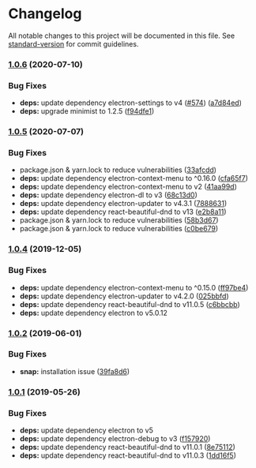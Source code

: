 # Changelog

All notable changes to this project will be documented in this file. See [standard-version](https://github.com/conventional-changelog/standard-version) for commit guidelines.

### [1.0.6](https://github.com/protonmail-desktop/application/compare/v1.0.5...v1.0.6) (2020-07-10)


### Bug Fixes

* **deps:** update dependency electron-settings to v4 ([#574](https://github.com/protonmail-desktop/application/issues/574)) ([a7d84ed](https://github.com/protonmail-desktop/application/commit/a7d84edcdf4959712b09bd5700551f3b95b130b9))
* **deps:** upgrade minimist to 1.2.5 ([f94dfe1](https://github.com/protonmail-desktop/application/commit/f94dfe1c3c4a6aaa1cea939a00830ff8fb6a6c19))

### [1.0.5](https://github.com/protonmail-desktop/application/compare/v1.0.4...v1.0.5) (2020-07-07)


### Bug Fixes

* package.json & yarn.lock to reduce vulnerabilities ([33afcdd](https://github.com/protonmail-desktop/application/commit/33afcdd756654e434dd0ab460cf3907420730546))
* **deps:** update dependency electron-context-menu to ^0.16.0 ([cfa65f7](https://github.com/protonmail-desktop/application/commit/cfa65f71476fcc7211c671cb923342ef6bc8f80a))
* **deps:** update dependency electron-context-menu to v2 ([41aa99d](https://github.com/protonmail-desktop/application/commit/41aa99d63b39f6ed02681f66f0e11028cf83c5d3))
* **deps:** update dependency electron-dl to v3 ([68c13d0](https://github.com/protonmail-desktop/application/commit/68c13d05f47c0a80472554c078862f68f57a45f8))
* **deps:** update dependency electron-updater to v4.3.1 ([7888631](https://github.com/protonmail-desktop/application/commit/7888631b000c54e0176a591550f401dd0b937fa7))
* **deps:** update dependency react-beautiful-dnd to v13 ([e2b8a11](https://github.com/protonmail-desktop/application/commit/e2b8a11dacd7ceecaa1deee36ad0a0fefbeee939))
* package.json & yarn.lock to reduce vulnerabilities ([58b3d67](https://github.com/protonmail-desktop/application/commit/58b3d67b69765065d7b1dd21cd732dbdda630b04))
* package.json & yarn.lock to reduce vulnerabilities ([c0be679](https://github.com/protonmail-desktop/application/commit/c0be6796e5b02d33f481af1701fbb5f2de6969d1))

### [1.0.4](https://github.com/protonmail-desktop/application/compare/v1.0.3...v1.0.4) (2019-12-05)


### Bug Fixes

* **deps:** update dependency electron-context-menu to ^0.15.0 ([ff97be4](https://github.com/protonmail-desktop/application/commit/ff97be401d10b2830045d3a59a6cd0bc192d64a3))
* **deps:** update dependency electron-updater to v4.2.0 ([025bbfd](https://github.com/protonmail-desktop/application/commit/025bbfd9ea3f874a5f12dfd207d1632d27ef4334))
* **deps:** update dependency react-beautiful-dnd to v11.0.5 ([c6bbcbb](https://github.com/protonmail-desktop/application/commit/c6bbcbb))
* **deps:** update dependency electron to v5.0.12


### [1.0.2](https://github.com/protonmail-desktop/application/compare/v1.0.1...v1.0.2) (2019-06-01)


### Bug Fixes

* **snap:** installation issue ([39fa8d6](https://github.com/protonmail-desktop/application/commit/39fa8d6))



### [1.0.1](https://github.com/protonmail-desktop/application/compare/v1.0.0...v1.0.1) (2019-05-26)


### Bug Fixes

* **deps:** update dependency electron to v5
* **deps:** update dependency electron-debug to v3 ([f157920](https://github.com/protonmail-desktop/application/commit/f157920))
* **deps:** update dependency react-beautiful-dnd to v11.0.1 ([8e75112](https://github.com/protonmail-desktop/application/commit/8e75112))
* **deps:** update dependency react-beautiful-dnd to v11.0.3 ([1dd16f5](https://github.com/protonmail-desktop/application/commit/1dd16f5))
